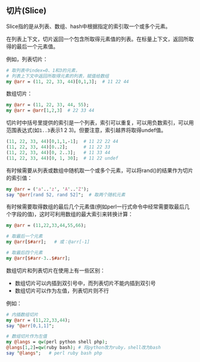 ## 切片(Slice)

Slice指的是从列表、数组、hash中根据指定的索引取一个或多个元素。

在列表上下文，切片返回一个包含所取得元素值的列表。在标量上下文，返回所取得的最后一个元素值。

例如，列表切片：

```perl
# 取列表中index=0、1和3的元素，
# 列表上下文中返回所取得元素的列表，赋值给数组
my @arr = (11, 22, 33, 44)[0,1,3];  # 11 22 44
```

数组切片：

```perl
my @arr = (11, 22, 33, 44, 55);
my @arr = @arr[1,2,3]  # 22 33 44
```

切片时中括号里提供的索引是一个列表，索引可以重复，可以用负数索引，可以用范围表达式(如`1..3`表示1 2 3)。但要注意，索引越界将取得undef值。

```perl
(11, 22, 33, 44)[0,1,1,-1];  # 11 22 22 44
(11, 22, 33, 44)[0..2];      # 11 22 33
(11, 22, 33, 44)[0, 2..3];   # 11 33 44
(11, 22, 33, 44)[0, 1, 30];  # 11 22 undef
```

有时候需要从列表或数组中随机取一个或多个元素，可以将rand()的结果作为切片的索引值：

```perl
my @arr = ('a'..'z', 'A'..'Z');
say "@arr[rand 52, rand 52]";  # 取两个随机元素
```

有时候需要取得数组的最后几个元素值(例如perl一行式命令中经常需要取最后几个字段的值)，这时可利用数组的最大索引来转换计算：

```perl
my @arr = (11,22,33,44,55,66);

# 取最后一个元素
my @arr[$#arr];   # 或：@arr[-1]

# 取最后四个元素
my @arr[$#arr-3..$#arr];
```

数组切片和列表切片在使用上有一些区别：  
- 数组切片可以内插到双引号中，而列表切片不能内插到双引号   
- 数组切片可以作为左值，列表切片则不行  

例如：

```perl
# 内插数组切片
my @arr = (11,22,33,44);
say "@arr[0,1,1]";

# 数组切片作为左值
my @langs = qw(perl python shell php);
@langs[1,2]=qw(ruby bash); # 将python改为ruby，shell改为bash
say "@langs";   # perl ruby bash php
```

